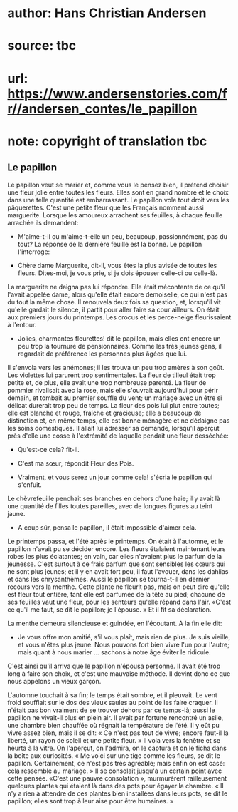 # author: Hans Christian Andersen
# source: tbc
# url: https://www.andersenstories.com/fr//andersen_contes/le_papillon
# note: copyright of translation tbc

## Le papillon 

Le papillon veut se marier et, comme vous le pensez bien, il prétend
choisir une fleur jolie entre toutes les fleurs. Elles sont en grand
nombre et le choix dans une telle quantité est embarrassant. Le papillon
vole tout droit vers les pâquerettes. C'est une petite fleur que les
Français nomment aussi marguerite. Lorsque les amoureux arrachent ses
feuilles, à chaque feuille arrachée ils demandent:

- M'aime-t-il ou m'aime-t-elle un peu, beaucoup, passionnément, pas
du tout? La réponse de la dernière feuille est la bonne. Le papillon
l'interroge:

- Chère dame Marguerite, dit-il, vous êtes la plus avisée de toutes les
fleurs. Dites-moi, je vous prie, si je dois épouser celle-ci ou
celle-là.

La marguerite ne daigna pas lui répondre. Elle était mécontente de ce
qu'il l'avait appelée dame, alors qu'elle était encore demoiselle, ce
qui n'est pas du tout la même chose. Il renouvela deux fois sa
question, et, lorsqu'il vit qu'elle gardait le silence, il partit pour
aller faire sa cour ailleurs. On était aux premiers jours du printemps.
Les crocus et les perce-neige fleurissaient à l'entour.

- Jolies, charmantes fleurettes! dit le papillon, mais elles ont encore
un peu trop la tournure de pensionnaires. Comme les très jeunes gens, il
regardait de préférence les personnes plus âgées que lui.

Il s'envola vers les anémones; il les trouva un peu trop amères à son
goût. Les violettes lui parurent trop sentimentales. La fleur de tilleul
était trop petite et, de plus, elle avait une trop nombreuse parenté. La
fleur de pommier rivalisait avec la rose, mais elle s'ouvrait
aujourd'hui pour périr demain, et tombait au premier souffle du vent;
un mariage avec un être si délicat durerait trop peu de temps. La fleur
des pois lui plut entre toutes; elle est blanche et rouge, fraîche et
gracieuse; elle a beaucoup de distinction et, en même temps, elle est
bonne ménagère et ne dédaigne pas les soins domestiques. Il allait lui
adresser sa demande, lorsqu'il aperçut près d'elle une cosse à
l'extrémité de laquelle pendait une fleur desséchée:

- Qu'est-ce cela? fit-il.

- C'est ma sœur, répondit Fleur des Pois.

- Vraiment, et vous serez un jour comme cela! s'écria le papillon qui
s'enfuit.

Le chèvrefeuille penchait ses branches en dehors d'une haie; il y avait
là une quantité de filles toutes pareilles, avec de longues figures au
teint jaune.

- A coup sûr, pensa le papillon, il était impossible d'aimer cela.

Le printemps passa, et l'été après le printemps. On était à l'automne,
et le papillon n'avait pu se décider encore. Les fleurs étalaient
maintenant leurs robes les plus éclatantes; en vain, car elles
n'avaient plus le parfum de la jeunesse. C'est surtout à ce frais
parfum que sont sensibles les cœurs qui ne sont plus jeunes; et il y en
avait fort peu, il faut l'avouer, dans les dahlias et dans les
chrysanthèmes. Aussi le papillon se tourna-t-il en dernier recours vers
la menthe. Cette plante ne fleurit pas, mais on peut dire qu'elle est
fleur tout entière, tant elle est parfumée de la tête au pied; chacune
de ses feuilles vaut une fleur, pour les senteurs qu'elle répand dans
l'air. «C'est ce qu'il me faut, se dit le papillon; je l'épouse. »
Et il fit sa déclaration.

La menthe demeura silencieuse et guindée, en l'écoutant. A la fin elle
dit:

- Je vous offre mon amitié, s'il vous plaît, mais rien de plus. Je
suis vieille, et vous n'êtes plus jeune. Nous pouvons fort bien vivre
l'un pour l'autre; mais quant à nous marier ... sachons à notre âge
éviter le ridicule.

C'est ainsi qu'il arriva que le papillon n'épousa personne. Il avait
été trop long à faire son choix, et c'est une mauvaise méthode. Il
devint donc ce que nous appelons un vieux garçon.

L'automne touchait à sa fin; le temps était sombre, et il pleuvait. Le
vent froid soufflait sur le dos des vieux saules au point de les faire
craquer. Il n'était pas bon vraiment de se trouver dehors par ce
temps-là; aussi le papillon ne vivait-il plus en plein air. Il avait par
fortune rencontré un asile, une chambre bien chauffée où régnait la
température de l'été. Il y eût pu vivre assez bien, mais il se dit: «
Ce n'est pas tout de vivre; encore faut-il la liberté, un rayon de
soleil et une petite fleur. » Il vola vers la fenêtre et se heurta à la
vitre. On l'aperçut, on l'admira, on le captura et on le ficha dans la
boîte aux curiosités. « Me voici sur une tige comme les fleurs, se dit
le papillon. Certainement, ce n'est pas très agréable; mais enfin on
est casé: cela ressemble au mariage. » Il se consolait jusqu'à un
certain point avec cette pensée. «C'est une pauvre consolation »,
murmurèrent railleusement quelques plantes qui étaient là dans des pots
pour égayer la chambre. « Il n'y a rien à attendre de ces plantes bien
installées dans leurs pots, se dit le papillon; elles sont trop à leur
aise pour être humaines. »
